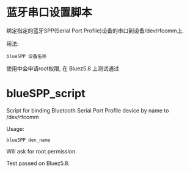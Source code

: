 蓝牙串口设置脚本
======

绑定指定的蓝牙SPP(Serial Port Profile)设备的串口到设备/dev/rfcomm上.

用法:

	blueSPP 设备名称

使用中会申请root权限, 在 Bluez5.8 上测试通过


blueSPP_script
==============

Script for binding Bluetooth Serial Port Profile device by name to /dev/rfcomm 

Usage:

	blueSPP dev_name

Will ask for root permission.

Test passed on Bluez5.8.
